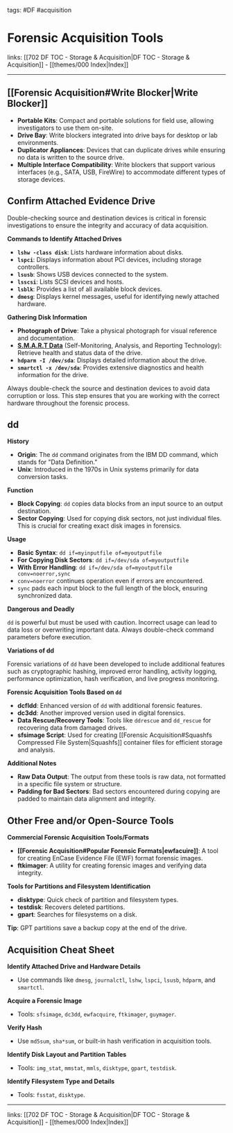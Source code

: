 tags: #DF #acquisition

# Forensic Acquisition Tools

links: [[702 DF TOC - Storage & Acquisition|DF TOC - Storage & Acquisition]] - [[themes/000 Index|Index]]

---
## [[Forensic Acquisition#Write Blocker|Write Blocker]]

- **Portable Kits**: Compact and portable solutions for field use, allowing investigators to use them on-site.
- **Drive Bay**: Write blockers integrated into drive bays for desktop or lab environments.
- **Duplicator Appliances**: Devices that can duplicate drives while ensuring no data is written to the source drive.
- **Multiple Interface Compatibility**: Write blockers that support various interfaces (e.g., SATA, USB, FireWire) to accommodate different types of storage devices.

## Confirm Attached Evidence Drive

Double-checking source and destination devices is critical in forensic investigations to ensure the integrity and accuracy of data acquisition.

**Commands to Identify Attached Drives**

- **`lshw -class disk`**: Lists hardware information about disks.
- **`lspci`**: Displays information about PCI devices, including storage controllers.
- **`lsusb`**: Shows USB devices connected to the system.
- **`lsscsi`**: Lists SCSI devices and hosts.
- **`lsblk`**: Provides a list of all available block devices.
- **`dmesg`**: Displays kernel messages, useful for identifying newly attached hardware.

**Gathering Disk Information**

- **Photograph of Drive**: Take a physical photograph for visual reference and documentation.
- [**S.M.A.R.T Data**](https://en.wikipedia.org/wiki/Self-Monitoring,_Analysis_and_Reporting_Technology) (Self-Monitoring, Analysis, and Reporting Technology): Retrieve health and status data of the drive.
- **`hdparm -I /dev/sda`**: Displays detailed information about the drive.
- **`smartctl -x /dev/sda`**: Provides extensive diagnostics and health information for the drive.

Always double-check the source and destination devices to avoid data corruption or loss. This step ensures that you are working with the correct hardware throughout the forensic process.

## dd

**History**

- **Origin**: The `dd` command originates from the IBM DD command, which stands for "Data Definition."
- **Unix**: Introduced in the 1970s in Unix systems primarily for data conversion tasks.

**Function**

- **Block Copying**: `dd` copies data blocks from an input source to an output destination.
- **Sector Copying**: Used for copying disk sectors, not just individual files. This is crucial for creating exact disk images in forensics.

**Usage**

- **Basic Syntax**: `dd if=myinputfile of=myoutputfile`
- **For Copying Disk Sectors**: `dd if=/dev/sda of=myoutputfile`
- **With Error Handling**: `dd if=/dev/sda of=myoutputfile conv=noerror,sync`
- `conv=noerror` continues operation even if errors are encountered.
- `sync` pads each input block to the full length of the block, ensuring synchronized data.

**Dangerous and Deadly**

`dd` is powerful but must be used with caution. Incorrect usage can lead to data loss or overwriting important data. Always double-check command parameters before execution.

**Variations of dd**

Forensic variations of `dd` have been developed to include additional features such as cryptographic hashing, improved error handling, activity logging, performance optimization, hash verification, and live progress monitoring.

**Forensic Acquisition Tools Based on `dd`**

- **dcfldd**: Enhanced version of `dd` with additional forensic features.
- **dc3dd**: Another improved version used in digital forensics.
- **Data Rescue/Recovery Tools**: Tools like `ddrescue` and `dd_rescue` for recovering data from damaged drives.
- **sfsimage Script**: Used for creating [[Forensic Acquisition#Squashfs Compressed File System|Squashfs]] container files for efficient storage and analysis.

**Additional Notes**

- **Raw Data Output**: The output from these tools is raw data, not formatted in a specific file system or structure.
- **Padding for Bad Sectors**: Bad sectors encountered during copying are padded to maintain data alignment and integrity.

## Other Free and/or Open-Source Tools

**Commercial Forensic Acquisition Tools/Formats**

- **[[Forensic Acquisition#Popular Forensic Formats|ewfacuire]]**: A tool for creating EnCase Evidence File (EWF) format forensic images.
- **ftkimager**: A utility for creating forensic images and verifying data integrity.

**Tools for Partitions and Filesystem Identification**

- **disktype**: Quick check of partition and filesystem types.
- **testdisk**: Recovers deleted partitions.
- **gpart**: Searches for filesystems on a disk.

**Tip**: GPT partitions save a backup copy at the end of the drive.

## Acquisition Cheat Sheet

**Identify Attached Drive and Hardware Details**

- Use commands like `dmesg`, `journalctl`, `lshw`, `lspci`, `lsusb`, `hdparm`, and `smartctl`.

**Acquire a Forensic Image**

- Tools: `sfsimage`, `dc3dd`, `ewfacquire`, `ftkimager`, `guymager`.

**Verify Hash**

- Use `md5sum`, `sha*sum`, or built-in hash verification in acquisition tools.

**Identify Disk Layout and Partition Tables**

- Tools: `img_stat`, `mmstat`, `mmls`, `disktype`, `gpart`, `testdisk`.

**Identify Filesystem Type and Details**

- Tools: `fsstat`, `disktype`.

---
links: [[702 DF TOC - Storage & Acquisition|DF TOC - Storage & Acquisition]] - [[themes/000 Index|Index]]